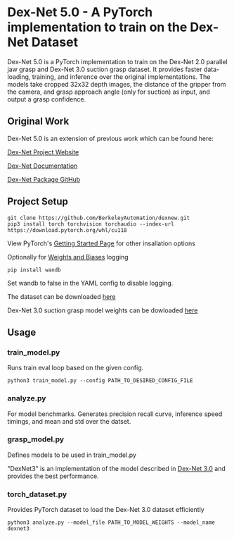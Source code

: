 # Dex-Net 5.0 - A PyTorch implementation to train on the Dex-Net Dataset
Dex-Net 5.0 is a PyTorch implementation to train on the Dex-Net 2.0 parallel jaw grasp and Dex-Net 3.0 suction grasp dataset. It provides faster data-loading, training, and inference over the original implementations. The models take cropped 32x32 depth images, the distance of the gripper from the camera, and grasp approach angle (only for suction) as input, and output a grasp confidence.
## Original Work
Dex-Net 5.0 is an extension of previous work which can be found here:

[Dex-Net Project Website](https://berkeleyautomation.github.io/dex-net/)

[Dex-Net Documentation](https://berkeleyautomation.github.io/dex-net/code.html)

[Dex-Net Package GitHub](https://github.com/BerkeleyAutomation/dex-net)

## Project Setup
```
git clone https://github.com/BerkeleyAutomation/dexnew.git
pip3 install torch torchvision torchaudio --index-url https://download.pytorch.org/whl/cu118
```
View PyTorch's [Getting Started Page](https://pytorch.org/get-started/locally/) for other insallation options

Optionally for [Weights and Biases](https://wandb.ai/site) logging
```
pip install wandb
```
Set wandb to false in the YAML config to disable logging.

The dataset can be downloaded [here](https://drive.google.com/drive/u/1/folders/1-6o1-AlZs-1WWLreMa1mbWnXoeIEi14t)

Dex-Net 3.0 suction grasp model weights can be dowloaded [here](https://drive.google.com/file/d/1dSHhD0lbySvPZGPN8XJbh9aCcJcWVJ1s/view?usp=sharing)

## Usage

### train_model.py

Runs train eval loop based on the given config.

```
python3 train_model.py --config PATH_TO_DESIRED_CONFIG_FILE
```

### analyze.py

For model benchmarks. Generates precision recall curve, inference speed timings, and mean and std over the datset.

### grasp_model.py

Defines models to be used in train_model.py

"DexNet3" is an implementation of the model described in [Dex-Net 3.0](https://arxiv.org/abs/1709.06670) and provides the best performance.

### torch_dataset.py

Provides PyTorch dataset to load the Dex-Net 3.0 dataset efficiently
```
python3 analyze.py --model_file PATH_TO_MODEL_WEIGHTS --model_name dexnet3
```



